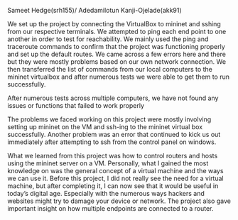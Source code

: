 Sameet Hedge(srh155)/ Adedamilotun Kanji-Ojelade(akk91)


We set up the project by connecting the VirtualBox to mininet and sshing from our respective terminals. We attempted to ping each end point to one another in order to test for reachability. We mainly used the ping and traceroute commands to confirm that the project was functioning properly and set up the default routes.  We came across a few errors here and there but they were mostly problems based on our own network connection. We then transferred the list of commands from our local computers to the mininet virtualbox and after numerous tests we were able to get them to run successfully.

After numerous tests across multiple computers, we have not found any issues or functions that failed to work properly

The problems we faced working on this project were mostly involving setting up mininet on the VM and ssh-ing to the mininet virtual box successfully. Another problem was an error that continued to kick us out immediately after attempting to ssh from the control panel on windows. 

What we learned from this project was how to control routers and hosts using the mininet server on a VM. Personally, what I gained the most knowledge on was the general concept of a virtual machine and the ways we can use it. Before this project, I did not really see the need for a virtual machine, but after completing it, I can now see that it would be useful in today’s digital age. Especially with the numerous ways hackers and websites might try to damage your device or network. The project also gave important insight on how multiple endpoints are connected to a router.

